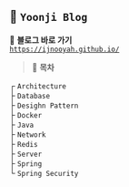 ## 🧡 `Yoonji Blog`
📎 **블로그 바로 가기**  
[`https://ijnooyah.github.io/`](https://ijnooyah.github.io/)

> 🎀 **목차**

┌ `Architecture`  
├ `Database`  
├ `Desighn Pattern`  
├ `Docker`  
├ `Java`  
├ `Network`  
├ `Redis`  
├ `Server`  
├ `Spring`  
└ `Spring Security`  
